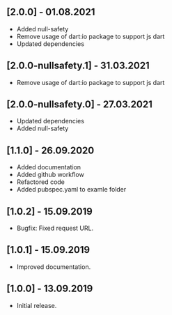 ## [2.0.0] - 01.08.2021

* Added null-safety
* Remove usage of dart:io package to support js dart
* Updated dependencies

## [2.0.0-nullsafety.1] - 31.03.2021

* Remove usage of dart:io package to support js dart

## [2.0.0-nullsafety.0] - 27.03.2021

* Updated dependencies
* Added null-safety

## [1.1.0] - 26.09.2020

* Added documentation
* Added github workflow
* Refactored code
* Added pubspec.yaml to examle folder

## [1.0.2] - 15.09.2019

* Bugfix: Fixed request URL.

## [1.0.1] - 15.09.2019

* Improved documentation.

## [1.0.0] - 13.09.2019

* Initial release.
